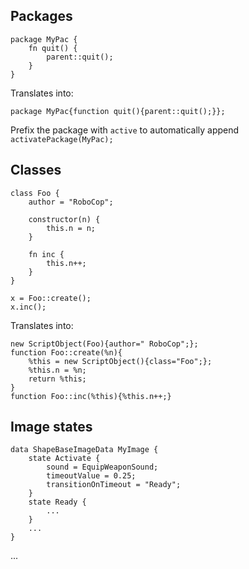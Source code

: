 ## Packages

    package MyPac {
        fn quit() {
            parent::quit();
        }
    }

Translates into:

    package MyPac{function quit(){parent::quit();}};

Prefix the package with `active` to automatically append `activatePackage(MyPac);`

## Classes

    class Foo {
        author = "RoboCop";

        constructor(n) {
            this.n = n;
        }

        fn inc {
            this.n++;
        }
    }

    x = Foo::create();
    x.inc();

Translates into:

    new ScriptObject(Foo){author=" RoboCop";};
    function Foo::create(%n){
        %this = new ScriptObject(){class="Foo";};
        %this.n = %n;
        return %this;
    }
    function Foo::inc(%this){%this.n++;}

## Image states

    data ShapeBaseImageData MyImage {
        state Activate {
            sound = EquipWeaponSound;
            timeoutValue = 0.25;
            transitionOnTimeout = "Ready";
        }
        state Ready {
            ...
        }
        ...
    }

...
